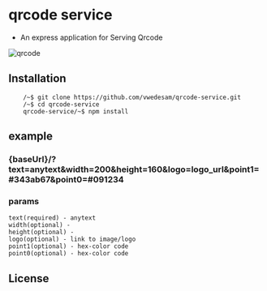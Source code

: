 # qrcode service

- An express application for Serving Qrcode 
 
 ![qrcode](https://github.com/vwedesam/images/blob/main/Qrcode/Screenshot%202021-07-21%20111135.png)

## Installation

```ssh 
    /~$ git clone https://github.com/vwedesam/qrcode-service.git
    /~$ cd qrcode-service
    qrcode-service/~$ npm install
```

## example

### {baseUrl}/?text=anytext&width=200&height=160&logo=logo_url&point1=#343ab67&point0=#091234 
### params
    text(required) - anytext
    width(optional) - 
    height(optional) -
    logo(optional) - link to image/logo
    point1(optional) - hex-color code
    point0(optional) - hex-color code

## License
### 
